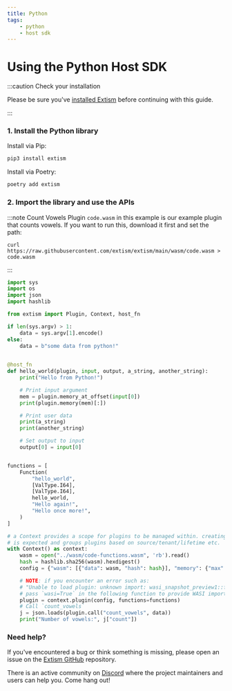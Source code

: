 ```yaml
---
title: Python
tags:
    - python
    - host sdk
---
```


# Using the Python Host SDK


:::caution Check your installation

Please be sure you've [installed Extism](/docs/install) before continuing with this guide.

:::

### 1. Install the Python library

Install via Pip:
```sh
pip3 install extism
```

Install via Poetry:
```sh
poetry add extism
```

### 2. Import the library and use the APIs

:::note Count Vowels Plugin
`code.wasm` in this example is our example plugin that counts vowels. If you want to run this, download it first and set the path:

```
curl https://raw.githubusercontent.com/extism/extism/main/wasm/code.wasm > code.wasm
```
:::

```python title=app.py
import sys
import os
import json
import hashlib

from extism import Plugin, Context, host_fn

if len(sys.argv) > 1:
    data = sys.argv[1].encode()
else:
    data = b"some data from python!"

        
@host_fn
def hello_world(plugin, input, output, a_string, another_string):
    print("Hello from Python!")

    # Print input argument
    mem = plugin.memory_at_offset(input[0])
    print(plugin.memory(mem)[:])

    # Print user data
    print(a_string)
    print(another_string)

    # Set output to input 
    output[0] = input[0]


functions = [
    Function(
        "hello_world",
        [ValType.I64],
        [ValType.I64],
        hello_world,
        "Hello again!",
        "Hello once more!",
    )
]

# a Context provides a scope for plugins to be managed within. creating multiple contexts
# is expected and groups plugins based on source/tenant/lifetime etc.
with Context() as context:
    wasm = open("../wasm/code-functions.wasm", 'rb').read()
    hash = hashlib.sha256(wasm).hexdigest()
    config = {"wasm": [{"data": wasm, "hash": hash}], "memory": {"max": 5}}

    # NOTE: if you encounter an error such as: 
    # "Unable to load plugin: unknown import: wasi_snapshot_preview1::fd_write has not been defined"
    # pass `wasi=True` in the following function to provide WASI imports to your plugin.
    plugin = context.plugin(config, functions=functions)
    # Call `count_vowels`
    j = json.loads(plugin.call("count_vowels", data))
    print("Number of vowels:", j["count"])
```


### Need help?

If you've encountered a bug or think something is missing, please open an issue on the [Extism GitHub](https://github.com/extism/extism) repository.

There is an active community on [Discord](https://discord.gg/cx3usBCWnc) where the project maintainers and users can help you. Come hang out!


